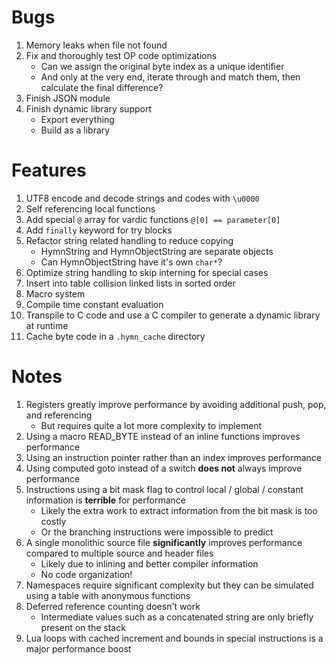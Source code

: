 # Bugs

1. Memory leaks when file not found
1. Fix and thoroughly test OP code optimizations
   - Can we assign the original byte index as a unique identifier
   - And only at the very end, iterate through and match them, then calculate the final difference?
1. Finish JSON module
1. Finish dynamic library support
   - Export everything
   - Build as a library

# Features

1. UTF8 encode and decode strings and codes with `\u0000`
1. Self referencing local functions
1. Add special `@` array for vardic functions `@[0] == parameter[0]`
1. Add `finally` keyword for try blocks
1. Refactor string related handling to reduce copying
   - HymnString and HymnObjectString are separate objects
   - Can HymnObjectString have it's own `char*`?
1. Optimize string handling to skip interning for special cases
1. Insert into table collision linked lists in sorted order
1. Macro system
1. Compile time constant evaluation
1. Transpile to C code and use a C compiler to generate a dynamic library at runtime
1. Cache byte code in a `.hymn_cache` directory

# Notes

1. Registers greatly improve performance by avoiding additional push, pop, and referencing
   - But requires quite a lot more complexity to implement
1. Using a macro READ_BYTE instead of an inline functions improves performance
1. Using an instruction pointer rather than an index improves performance
1. Using computed goto instead of a switch **does not** always improve performance
1. Instructions using a bit mask flag to control local / global / constant information is **terrible** for performance
   - Likely the extra work to extract information from the bit mask is too costly
   - Or the branching instructions were impossible to predict
1. A single monolithic source file **significantly** improves performance compared to multiple source and header files
   - Likely due to inlining and better compiler information
   - No code organization!
1. Namespaces require significant complexity but they can be simulated using a table with anonymous functions
1. Deferred reference counting doesn't work
   - Intermediate values such as a concatenated string are only briefly present on the stack
1. Lua loops with cached increment and bounds in special instructions is a major performance boost
